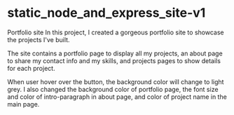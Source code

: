 # static_node_and_express_site-v1

Portfolio site
In this project, I created a gorgeous portfolio site to showcase the projects I've built.

The site contains a portfolio page to display all my projects, an about page to share my contact info and my skills, and projects pages to show details for each project.

When user hover over the button, the background color will change to light grey.
I also changed the background color of portfolio page, the font size and color of intro-paragraph in about page, and color of project name in the main page.
